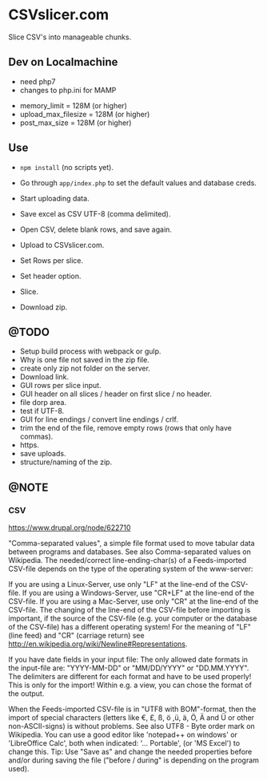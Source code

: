 # CSVslicer.com

Slice CSV's into manageable chunks.

## Dev on Localmachine

* need php7
* changes to php.ini for MAMP
 - memory_limit = 128M (or higher)
 - upload_max_filesize = 128M (or higher)
 - post_max_size = 128M (or higher)

## Use

* `npm install` (no scripts yet).
* Go through `app/index.php` to set the default values and database creds.
* Start uploading data.

* Save excel as CSV UTF-8 (comma delimited).
* Open CSV, delete blank rows, and save again.
* Upload to CSVslicer.com.
* Set Rows per slice.
* Set header option.
* Slice.
* Download zip.

## @TODO

* Setup build process with webpack or gulp.
* Why is one file not saved in the zip file.
* create only zip not folder on the server.
* Download link.
* GUI rows per slice input.
* GUI header on all slices / header on first slice / no header.
* file dorp area.
* test if UTF-8.
* GUI for line endings / convert line endings / crlf.
* trim the end of the file, remove empty rows (rows that only have commas).
* https.
* save uploads.
* structure/naming of the zip.

## @NOTE

### CSV

https://www.drupal.org/node/622710

"Comma-separated values", a simple file format used to move tabular data between programs and databases. See also Comma-separated values on Wikipedia. The needed/correct line-ending-char(s) of a Feeds-imported CSV-file depends on the type of the operating system of the www-server:

If you are using a Linux-Server, use only "LF" at the line-end of the CSV-file.
If you are using a Windows-Server, use "CR+LF" at the line-end of the CSV-file.
If you are using a Mac-Server, use only "CR" at the line-end of the CSV-file.
The changing of the line-end of the CSV-file before importing is important, if the source of the CSV-file (e.g. your computer or the database of the CSV-file) has a different operating system!
For the meaning of "LF" (line feed) and "CR" (carriage return) see http://en.wikipedia.org/wiki/Newline#Representations.

If you have date fields in your input file:
The only allowed date formats in the input-file are:
"YYYY-MM-DD" or "MM/DD/YYYY" or "DD.MM.YYYY".
The delimiters are different for each format and have to be used properly!
This is only for the import!
Within e.g. a view, you can chose the format of the output.

When the Feeds-imported CSV-file is in "UTF8 with BOM"-format, then the import of special characters (letters like €, £, ß, ö ,ü, ä, Ö, Ä and Ü or other non-ASCII-signs) is without problems. See also UTF8 - Byte order mark on Wikipedia.
You can use a good editor like 'notepad++ on windows' or 'LibreOffice Calc', both when indicated: '... Portable', (or 'MS Excel') to change this.
Tip:
Use "Save as" and change the needed properties before and/or during saving the file ("before / during" is depending on the program used).
